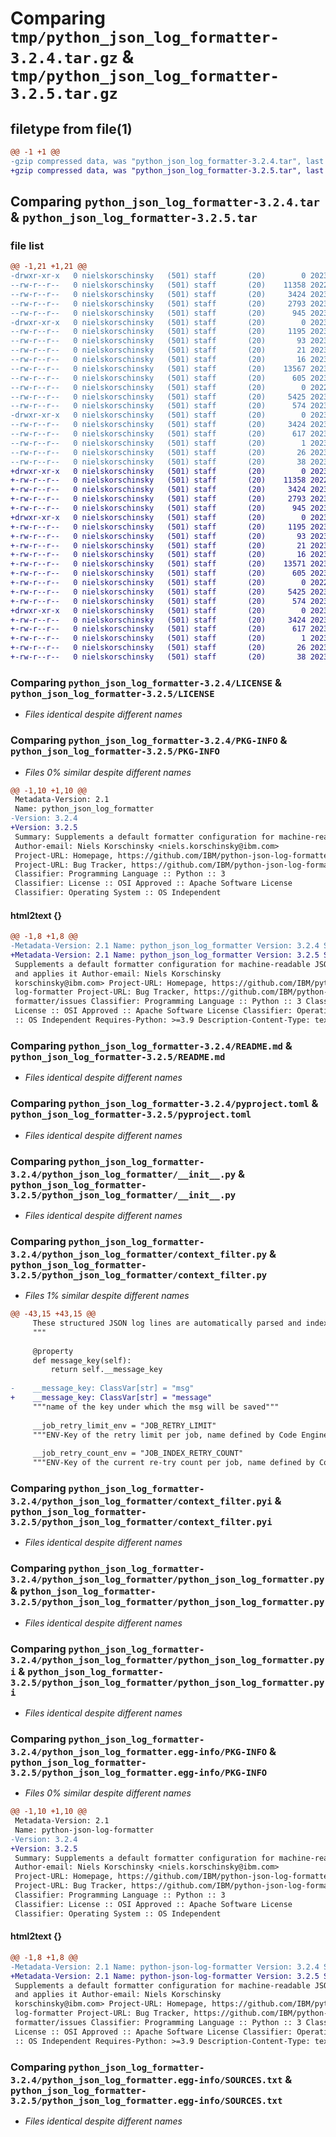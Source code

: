 # Comparing `tmp/python_json_log_formatter-3.2.4.tar.gz` & `tmp/python_json_log_formatter-3.2.5.tar.gz`

## filetype from file(1)

```diff
@@ -1 +1 @@
-gzip compressed data, was "python_json_log_formatter-3.2.4.tar", last modified: Mon Jul 10 12:52:04 2023, max compression
+gzip compressed data, was "python_json_log_formatter-3.2.5.tar", last modified: Mon Jul 10 13:07:00 2023, max compression
```

## Comparing `python_json_log_formatter-3.2.4.tar` & `python_json_log_formatter-3.2.5.tar`

### file list

```diff
@@ -1,21 +1,21 @@
-drwxr-xr-x   0 nielskorschinsky   (501) staff       (20)        0 2023-07-10 12:52:04.405762 python_json_log_formatter-3.2.4/
--rw-r--r--   0 nielskorschinsky   (501) staff       (20)    11358 2022-11-24 16:19:23.000000 python_json_log_formatter-3.2.4/LICENSE
--rw-r--r--   0 nielskorschinsky   (501) staff       (20)     3424 2023-07-10 12:52:04.405596 python_json_log_formatter-3.2.4/PKG-INFO
--rw-r--r--   0 nielskorschinsky   (501) staff       (20)     2793 2023-06-02 13:54:12.000000 python_json_log_formatter-3.2.4/README.md
--rw-r--r--   0 nielskorschinsky   (501) staff       (20)      945 2023-06-02 13:54:12.000000 python_json_log_formatter-3.2.4/pyproject.toml
-drwxr-xr-x   0 nielskorschinsky   (501) staff       (20)        0 2023-07-10 12:52:04.404191 python_json_log_formatter-3.2.4/python_json_log_formatter/
--rw-r--r--   0 nielskorschinsky   (501) staff       (20)     1195 2023-06-02 13:54:12.000000 python_json_log_formatter-3.2.4/python_json_log_formatter/__init__.py
--rw-r--r--   0 nielskorschinsky   (501) staff       (20)       93 2023-06-02 13:54:12.000000 python_json_log_formatter-3.2.4/python_json_log_formatter/__init__.pyi
--rw-r--r--   0 nielskorschinsky   (501) staff       (20)       21 2023-07-10 12:42:58.000000 python_json_log_formatter-3.2.4/python_json_log_formatter/_version.py
--rw-r--r--   0 nielskorschinsky   (501) staff       (20)       16 2023-06-02 14:51:25.000000 python_json_log_formatter-3.2.4/python_json_log_formatter/_version.pyi
--rw-r--r--   0 nielskorschinsky   (501) staff       (20)    13567 2023-07-10 12:48:01.000000 python_json_log_formatter-3.2.4/python_json_log_formatter/context_filter.py
--rw-r--r--   0 nielskorschinsky   (501) staff       (20)      605 2023-07-10 12:48:10.000000 python_json_log_formatter-3.2.4/python_json_log_formatter/context_filter.pyi
--rw-r--r--   0 nielskorschinsky   (501) staff       (20)        0 2022-12-13 12:36:44.000000 python_json_log_formatter-3.2.4/python_json_log_formatter/py.typed
--rw-r--r--   0 nielskorschinsky   (501) staff       (20)     5425 2023-07-10 12:45:52.000000 python_json_log_formatter-3.2.4/python_json_log_formatter/python_json_log_formatter.py
--rw-r--r--   0 nielskorschinsky   (501) staff       (20)      574 2023-06-02 14:51:06.000000 python_json_log_formatter-3.2.4/python_json_log_formatter/python_json_log_formatter.pyi
-drwxr-xr-x   0 nielskorschinsky   (501) staff       (20)        0 2023-07-10 12:52:04.405376 python_json_log_formatter-3.2.4/python_json_log_formatter.egg-info/
--rw-r--r--   0 nielskorschinsky   (501) staff       (20)     3424 2023-07-10 12:52:04.000000 python_json_log_formatter-3.2.4/python_json_log_formatter.egg-info/PKG-INFO
--rw-r--r--   0 nielskorschinsky   (501) staff       (20)      617 2023-07-10 12:52:04.000000 python_json_log_formatter-3.2.4/python_json_log_formatter.egg-info/SOURCES.txt
--rw-r--r--   0 nielskorschinsky   (501) staff       (20)        1 2023-07-10 12:52:04.000000 python_json_log_formatter-3.2.4/python_json_log_formatter.egg-info/dependency_links.txt
--rw-r--r--   0 nielskorschinsky   (501) staff       (20)       26 2023-07-10 12:52:04.000000 python_json_log_formatter-3.2.4/python_json_log_formatter.egg-info/top_level.txt
--rw-r--r--   0 nielskorschinsky   (501) staff       (20)       38 2023-07-10 12:52:04.405820 python_json_log_formatter-3.2.4/setup.cfg
+drwxr-xr-x   0 nielskorschinsky   (501) staff       (20)        0 2023-07-10 13:07:00.543629 python_json_log_formatter-3.2.5/
+-rw-r--r--   0 nielskorschinsky   (501) staff       (20)    11358 2022-11-24 16:19:23.000000 python_json_log_formatter-3.2.5/LICENSE
+-rw-r--r--   0 nielskorschinsky   (501) staff       (20)     3424 2023-07-10 13:07:00.543489 python_json_log_formatter-3.2.5/PKG-INFO
+-rw-r--r--   0 nielskorschinsky   (501) staff       (20)     2793 2023-06-02 13:54:12.000000 python_json_log_formatter-3.2.5/README.md
+-rw-r--r--   0 nielskorschinsky   (501) staff       (20)      945 2023-06-02 13:54:12.000000 python_json_log_formatter-3.2.5/pyproject.toml
+drwxr-xr-x   0 nielskorschinsky   (501) staff       (20)        0 2023-07-10 13:07:00.542553 python_json_log_formatter-3.2.5/python_json_log_formatter/
+-rw-r--r--   0 nielskorschinsky   (501) staff       (20)     1195 2023-06-02 13:54:12.000000 python_json_log_formatter-3.2.5/python_json_log_formatter/__init__.py
+-rw-r--r--   0 nielskorschinsky   (501) staff       (20)       93 2023-06-02 13:54:12.000000 python_json_log_formatter-3.2.5/python_json_log_formatter/__init__.pyi
+-rw-r--r--   0 nielskorschinsky   (501) staff       (20)       21 2023-07-10 13:05:58.000000 python_json_log_formatter-3.2.5/python_json_log_formatter/_version.py
+-rw-r--r--   0 nielskorschinsky   (501) staff       (20)       16 2023-06-02 14:51:25.000000 python_json_log_formatter-3.2.5/python_json_log_formatter/_version.pyi
+-rw-r--r--   0 nielskorschinsky   (501) staff       (20)    13571 2023-07-10 13:05:37.000000 python_json_log_formatter-3.2.5/python_json_log_formatter/context_filter.py
+-rw-r--r--   0 nielskorschinsky   (501) staff       (20)      605 2023-07-10 12:48:10.000000 python_json_log_formatter-3.2.5/python_json_log_formatter/context_filter.pyi
+-rw-r--r--   0 nielskorschinsky   (501) staff       (20)        0 2022-12-13 12:36:44.000000 python_json_log_formatter-3.2.5/python_json_log_formatter/py.typed
+-rw-r--r--   0 nielskorschinsky   (501) staff       (20)     5425 2023-07-10 12:45:52.000000 python_json_log_formatter-3.2.5/python_json_log_formatter/python_json_log_formatter.py
+-rw-r--r--   0 nielskorschinsky   (501) staff       (20)      574 2023-06-02 14:51:06.000000 python_json_log_formatter-3.2.5/python_json_log_formatter/python_json_log_formatter.pyi
+drwxr-xr-x   0 nielskorschinsky   (501) staff       (20)        0 2023-07-10 13:07:00.543296 python_json_log_formatter-3.2.5/python_json_log_formatter.egg-info/
+-rw-r--r--   0 nielskorschinsky   (501) staff       (20)     3424 2023-07-10 13:07:00.000000 python_json_log_formatter-3.2.5/python_json_log_formatter.egg-info/PKG-INFO
+-rw-r--r--   0 nielskorschinsky   (501) staff       (20)      617 2023-07-10 13:07:00.000000 python_json_log_formatter-3.2.5/python_json_log_formatter.egg-info/SOURCES.txt
+-rw-r--r--   0 nielskorschinsky   (501) staff       (20)        1 2023-07-10 13:07:00.000000 python_json_log_formatter-3.2.5/python_json_log_formatter.egg-info/dependency_links.txt
+-rw-r--r--   0 nielskorschinsky   (501) staff       (20)       26 2023-07-10 13:07:00.000000 python_json_log_formatter-3.2.5/python_json_log_formatter.egg-info/top_level.txt
+-rw-r--r--   0 nielskorschinsky   (501) staff       (20)       38 2023-07-10 13:07:00.543675 python_json_log_formatter-3.2.5/setup.cfg
```

### Comparing `python_json_log_formatter-3.2.4/LICENSE` & `python_json_log_formatter-3.2.5/LICENSE`

 * *Files identical despite different names*

### Comparing `python_json_log_formatter-3.2.4/PKG-INFO` & `python_json_log_formatter-3.2.5/PKG-INFO`

 * *Files 0% similar despite different names*

```diff
@@ -1,10 +1,10 @@
 Metadata-Version: 2.1
 Name: python_json_log_formatter
-Version: 3.2.4
+Version: 3.2.5
 Summary: Supplements a default formatter configuration for machine-readable JSON logging and applies it
 Author-email: Niels Korschinsky <niels.korschinsky@ibm.com>
 Project-URL: Homepage, https://github.com/IBM/python-json-log-formatter
 Project-URL: Bug Tracker, https://github.com/IBM/python-json-log-formatter/issues
 Classifier: Programming Language :: Python :: 3
 Classifier: License :: OSI Approved :: Apache Software License
 Classifier: Operating System :: OS Independent
```

#### html2text {}

```diff
@@ -1,8 +1,8 @@
-Metadata-Version: 2.1 Name: python_json_log_formatter Version: 3.2.4 Summary:
+Metadata-Version: 2.1 Name: python_json_log_formatter Version: 3.2.5 Summary:
 Supplements a default formatter configuration for machine-readable JSON logging
 and applies it Author-email: Niels Korschinsky
 korschinsky@ibm.com> Project-URL: Homepage, https://github.com/IBM/python-json-
 log-formatter Project-URL: Bug Tracker, https://github.com/IBM/python-json-log-
 formatter/issues Classifier: Programming Language :: Python :: 3 Classifier:
 License :: OSI Approved :: Apache Software License Classifier: Operating System
 :: OS Independent Requires-Python: >=3.9 Description-Content-Type: text/
```

### Comparing `python_json_log_formatter-3.2.4/README.md` & `python_json_log_formatter-3.2.5/README.md`

 * *Files identical despite different names*

### Comparing `python_json_log_formatter-3.2.4/pyproject.toml` & `python_json_log_formatter-3.2.5/pyproject.toml`

 * *Files identical despite different names*

### Comparing `python_json_log_formatter-3.2.4/python_json_log_formatter/__init__.py` & `python_json_log_formatter-3.2.5/python_json_log_formatter/__init__.py`

 * *Files identical despite different names*

### Comparing `python_json_log_formatter-3.2.4/python_json_log_formatter/context_filter.py` & `python_json_log_formatter-3.2.5/python_json_log_formatter/context_filter.py`

 * *Files 1% similar despite different names*

```diff
@@ -43,15 +43,15 @@
     These structured JSON log lines are automatically parsed and indexed by LogDNA.
     """
 
     @property
     def message_key(self):
         return self.__message_key
 
-    __message_key: ClassVar[str] = "msg"
+    __message_key: ClassVar[str] = "message"
     """name of the key under which the msg will be saved"""
 
     __job_retry_limit_env = "JOB_RETRY_LIMIT"
     """ENV-Key of the retry limit per job, name defined by Code Engine"""
 
     __job_retry_count_env = "JOB_INDEX_RETRY_COUNT"
     """ENV-Key of the current re-try count per job, name defined by Code Engine"""
```

### Comparing `python_json_log_formatter-3.2.4/python_json_log_formatter/context_filter.pyi` & `python_json_log_formatter-3.2.5/python_json_log_formatter/context_filter.pyi`

 * *Files identical despite different names*

### Comparing `python_json_log_formatter-3.2.4/python_json_log_formatter/python_json_log_formatter.py` & `python_json_log_formatter-3.2.5/python_json_log_formatter/python_json_log_formatter.py`

 * *Files identical despite different names*

### Comparing `python_json_log_formatter-3.2.4/python_json_log_formatter/python_json_log_formatter.pyi` & `python_json_log_formatter-3.2.5/python_json_log_formatter/python_json_log_formatter.pyi`

 * *Files identical despite different names*

### Comparing `python_json_log_formatter-3.2.4/python_json_log_formatter.egg-info/PKG-INFO` & `python_json_log_formatter-3.2.5/python_json_log_formatter.egg-info/PKG-INFO`

 * *Files 0% similar despite different names*

```diff
@@ -1,10 +1,10 @@
 Metadata-Version: 2.1
 Name: python-json-log-formatter
-Version: 3.2.4
+Version: 3.2.5
 Summary: Supplements a default formatter configuration for machine-readable JSON logging and applies it
 Author-email: Niels Korschinsky <niels.korschinsky@ibm.com>
 Project-URL: Homepage, https://github.com/IBM/python-json-log-formatter
 Project-URL: Bug Tracker, https://github.com/IBM/python-json-log-formatter/issues
 Classifier: Programming Language :: Python :: 3
 Classifier: License :: OSI Approved :: Apache Software License
 Classifier: Operating System :: OS Independent
```

#### html2text {}

```diff
@@ -1,8 +1,8 @@
-Metadata-Version: 2.1 Name: python-json-log-formatter Version: 3.2.4 Summary:
+Metadata-Version: 2.1 Name: python-json-log-formatter Version: 3.2.5 Summary:
 Supplements a default formatter configuration for machine-readable JSON logging
 and applies it Author-email: Niels Korschinsky
 korschinsky@ibm.com> Project-URL: Homepage, https://github.com/IBM/python-json-
 log-formatter Project-URL: Bug Tracker, https://github.com/IBM/python-json-log-
 formatter/issues Classifier: Programming Language :: Python :: 3 Classifier:
 License :: OSI Approved :: Apache Software License Classifier: Operating System
 :: OS Independent Requires-Python: >=3.9 Description-Content-Type: text/
```

### Comparing `python_json_log_formatter-3.2.4/python_json_log_formatter.egg-info/SOURCES.txt` & `python_json_log_formatter-3.2.5/python_json_log_formatter.egg-info/SOURCES.txt`

 * *Files identical despite different names*

